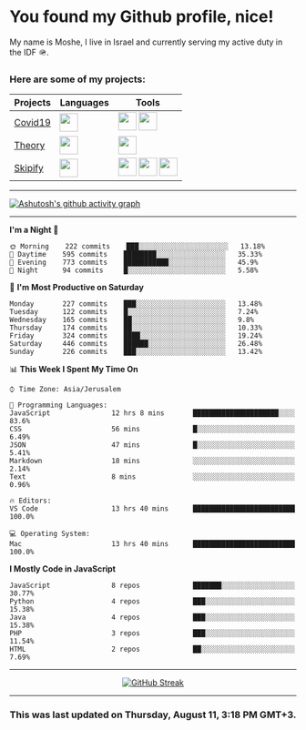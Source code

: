 <h1>You found my Github profile, nice!</h1>
<p>
    My name is Moshe, I live in Israel and currently serving my active duty in the IDF 🪖.
</p>

<h3>Here are some of my projects:</h3>

| Projects                                          | Languages                                                                                   | Tools                                                                                                                                                                                                                                                                       |
| ------------------------------------------------- | ------------------------------------------------------------------------------------------- | --------------------------------------------------------------------------------------------------------------------------------------------------------------------------------------------------------------------------------------------------------------------------- |
| [Covid19](https://github.com/jewishmoses/covid19) | <img height="32" width="32" src="https://unpkg.com/simple-icons@v6/icons/php.svg" />        | <img height="32" width="32" src="https://unpkg.com/simple-icons@v6/icons/laravel.svg" /> <img height="32" width="32" src="https://unpkg.com/simple-icons@v6/icons/livewire.svg" />                                                                                          |
| [Theory](https://github.com/jewishmoses/theory)   | <img height="32" width="32" src="https://unpkg.com/simple-icons@v6/icons/python.svg" />     | <img height="32" width="32" src="https://unpkg.com/simple-icons@v6/icons/django.svg" />                                                                                                                                                                                     |
| [Skipify](https://github.com/jewishmoses/skipify) | <img height="32" width="32" src="https://unpkg.com/simple-icons@v6/icons/javascript.svg" /> | <img height="32" width="32" src="https://unpkg.com/simple-icons@v6/icons/sqlite.svg" /> <img height="32" width="32" src="https://unpkg.com/simple-icons@v6/icons/sequelize.svg" /> <img height="32" width="32" src="https://unpkg.com/simple-icons@v6/icons/express.svg" /> |

<hr />

[![Ashutosh's github activity graph](https://activity-graph.herokuapp.com/graph?username=jewishmoses&theme=github&bg_color=fff&line=216e39&color=000&point=000)](https://github.com/jewishmoses/github-readme-activity-graph)

<hr />

<!--START_SECTION:waka-->
**I'm a Night 🦉** 

```text
🌞 Morning    222 commits    ███░░░░░░░░░░░░░░░░░░░░░░   13.18% 
🌆 Daytime    595 commits    ████████░░░░░░░░░░░░░░░░░   35.33% 
🌃 Evening    773 commits    ███████████░░░░░░░░░░░░░░   45.9% 
🌙 Night      94 commits     █░░░░░░░░░░░░░░░░░░░░░░░░   5.58%

```
📅 **I'm Most Productive on Saturday** 

```text
Monday       227 commits    ███░░░░░░░░░░░░░░░░░░░░░░   13.48% 
Tuesday      122 commits    █░░░░░░░░░░░░░░░░░░░░░░░░   7.24% 
Wednesday    165 commits    ██░░░░░░░░░░░░░░░░░░░░░░░   9.8% 
Thursday     174 commits    ██░░░░░░░░░░░░░░░░░░░░░░░   10.33% 
Friday       324 commits    ████░░░░░░░░░░░░░░░░░░░░░   19.24% 
Saturday     446 commits    ██████░░░░░░░░░░░░░░░░░░░   26.48% 
Sunday       226 commits    ███░░░░░░░░░░░░░░░░░░░░░░   13.42%

```


📊 **This Week I Spent My Time On** 

```text
⌚︎ Time Zone: Asia/Jerusalem

💬 Programming Languages: 
JavaScript               12 hrs 8 mins       █████████████████████░░░░   83.6% 
CSS                      56 mins             █░░░░░░░░░░░░░░░░░░░░░░░░   6.49% 
JSON                     47 mins             █░░░░░░░░░░░░░░░░░░░░░░░░   5.41% 
Markdown                 18 mins             ░░░░░░░░░░░░░░░░░░░░░░░░░   2.14% 
Text                     8 mins              ░░░░░░░░░░░░░░░░░░░░░░░░░   0.96%

🔥 Editors: 
VS Code                  13 hrs 40 mins      █████████████████████████   100.0%

💻 Operating System: 
Mac                      13 hrs 40 mins      █████████████████████████   100.0%

```

**I Mostly Code in JavaScript** 

```text
JavaScript               8 repos             ███████░░░░░░░░░░░░░░░░░░   30.77% 
Python                   4 repos             ███░░░░░░░░░░░░░░░░░░░░░░   15.38% 
Java                     4 repos             ███░░░░░░░░░░░░░░░░░░░░░░   15.38% 
PHP                      3 repos             ███░░░░░░░░░░░░░░░░░░░░░░   11.54% 
HTML                     2 repos             ██░░░░░░░░░░░░░░░░░░░░░░░   7.69%

```



<!--END_SECTION:waka-->

<hr />

<div align="center">

[![GitHub Streak](https://github-readme-streak-stats.herokuapp.com?user=jewishmoses&date_format=M%20j%5B%2C%20Y%5D)](https://git.io/streak-stats)

</div>

<hr/>

<div align="center">
    <h3>This was last updated on Thursday, August 11, 3:18 PM GMT+3.</h3>
</div>
